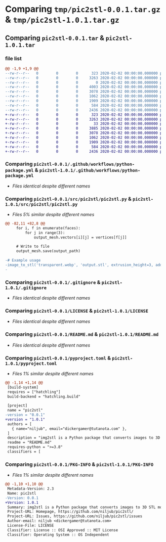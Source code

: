 # Comparing `tmp/pic2stl-0.0.1.tar.gz` & `tmp/pic2stl-1.0.1.tar.gz`

## Comparing `pic2stl-0.0.1.tar` & `pic2stl-1.0.1.tar`

### file list

```diff
@@ -1,9 +1,9 @@
--rw-r--r--   0        0        0      323 2020-02-02 00:00:00.000000 pic2stl-0.0.1/requirements.txt
--rw-r--r--   0        0        0     3263 2020-02-02 00:00:00.000000 pic2stl-0.0.1/.github/workflows/python-package.yml
--rw-r--r--   0        0        0        0 2020-02-02 00:00:00.000000 pic2stl-0.0.1/src/pic2stl/__init__.py
--rw-r--r--   0        0        0     4003 2020-02-02 00:00:00.000000 pic2stl-0.0.1/src/pic2stl/pic2stl.py
--rw-r--r--   0        0        0     3078 2020-02-02 00:00:00.000000 pic2stl-0.0.1/.gitignore
--rw-r--r--   0        0        0     1062 2020-02-02 00:00:00.000000 pic2stl-0.0.1/LICENSE
--rw-r--r--   0        0        0     1909 2020-02-02 00:00:00.000000 pic2stl-0.0.1/README.md
--rw-r--r--   0        0        0      584 2020-02-02 00:00:00.000000 pic2stl-0.0.1/pyproject.toml
--rw-r--r--   0        0        0     2436 2020-02-02 00:00:00.000000 pic2stl-0.0.1/PKG-INFO
+-rw-r--r--   0        0        0      323 2020-02-02 00:00:00.000000 pic2stl-1.0.1/requirements.txt
+-rw-r--r--   0        0        0     3263 2020-02-02 00:00:00.000000 pic2stl-1.0.1/.github/workflows/python-package.yml
+-rw-r--r--   0        0        0       33 2020-02-02 00:00:00.000000 pic2stl-1.0.1/src/pic2stl/__init__.py
+-rw-r--r--   0        0        0     3885 2020-02-02 00:00:00.000000 pic2stl-1.0.1/src/pic2stl/pic2stl.py
+-rw-r--r--   0        0        0     3078 2020-02-02 00:00:00.000000 pic2stl-1.0.1/.gitignore
+-rw-r--r--   0        0        0     1062 2020-02-02 00:00:00.000000 pic2stl-1.0.1/LICENSE
+-rw-r--r--   0        0        0     1909 2020-02-02 00:00:00.000000 pic2stl-1.0.1/README.md
+-rw-r--r--   0        0        0      584 2020-02-02 00:00:00.000000 pic2stl-1.0.1/pyproject.toml
+-rw-r--r--   0        0        0     2436 2020-02-02 00:00:00.000000 pic2stl-1.0.1/PKG-INFO
```

### Comparing `pic2stl-0.0.1/.github/workflows/python-package.yml` & `pic2stl-1.0.1/.github/workflows/python-package.yml`

 * *Files identical despite different names*

### Comparing `pic2stl-0.0.1/src/pic2stl/pic2stl.py` & `pic2stl-1.0.1/src/pic2stl/pic2stl.py`

 * *Files 5% similar despite different names*

```diff
@@ -82,11 +82,8 @@
     for i, f in enumerate(faces):
         for j in range(3):
             output_mesh.vectors[i][j] = vertices[f[j]]
     
     # Write to file
     output_mesh.save(output_path)
 
-# Example usage
-image_to_stl('transparent.webp', 'output.stl', extrusion_height=3, add_base=False, base_thickness=1)
-
```

### Comparing `pic2stl-0.0.1/.gitignore` & `pic2stl-1.0.1/.gitignore`

 * *Files identical despite different names*

### Comparing `pic2stl-0.0.1/LICENSE` & `pic2stl-1.0.1/LICENSE`

 * *Files identical despite different names*

### Comparing `pic2stl-0.0.1/README.md` & `pic2stl-1.0.1/README.md`

 * *Files identical despite different names*

### Comparing `pic2stl-0.0.1/pyproject.toml` & `pic2stl-1.0.1/pyproject.toml`

 * *Files 1% similar despite different names*

```diff
@@ -1,14 +1,14 @@
 [build-system]
 requires = ["hatchling"]
 build-backend = "hatchling.build"
 
 [project]
 name = "pic2stl"
-version = "0.0.1"
+version = "1.0.1"
 authors = [
   { name="niljub", email="dickergamer@tutanota.com" },
 ]
 description = "img2stl is a Python package that converts images to 3D STL models."
 readme = "README.md"
 requires-python = ">=3.8"
 classifiers = [
```

### Comparing `pic2stl-0.0.1/PKG-INFO` & `pic2stl-1.0.1/PKG-INFO`

 * *Files 1% similar despite different names*

```diff
@@ -1,10 +1,10 @@
 Metadata-Version: 2.3
 Name: pic2stl
-Version: 0.0.1
+Version: 1.0.1
 Summary: img2stl is a Python package that converts images to 3D STL models.
 Project-URL: Homepage, https://github.com/niljub/pic2stl/
 Project-URL: Issues, https://github.com/niljub/pic2stl/issues
 Author-email: niljub <dickergamer@tutanota.com>
 License-File: LICENSE
 Classifier: License :: OSI Approved :: MIT License
 Classifier: Operating System :: OS Independent
```

